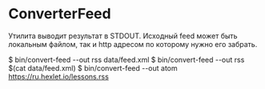 # ConverterFeed

Утилита выводит результат в STDOUT. Исходный feed может быть локальным файлом, так и http адресом по которому нужно его забрать.


$ bin/convert-feed --out rss data/feed.xml
$ bin/convert-feed --out rss $(cat data/feed.xml)
$ bin/convert-feed --out atom https://ru.hexlet.io/lessons.rss
